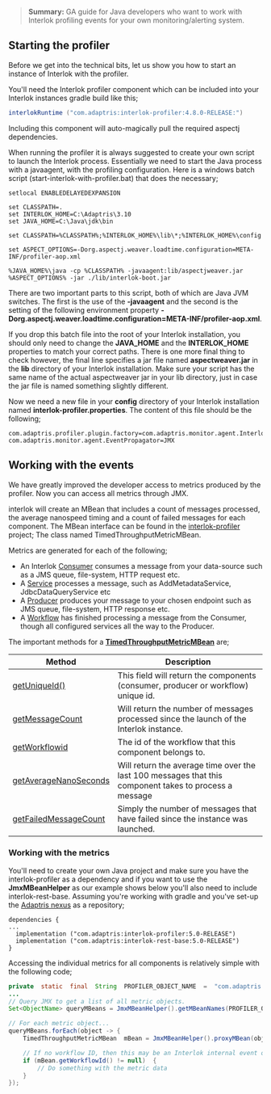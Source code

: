 > **Summary:** GA guide for Java developers who want to work with Interlok profiling events for your own monitoring/alerting system.

## Starting the profiler

Before we get into the technical bits, let us show you how to start an instance of Interlok with the profiler.

You'll need the Interlok profiler component which can be included into your Interlok instances gradle build like this;
```groovy
interlokRuntime ("com.adaptris:interlok-profiler:4.8.0-RELEASE:")
```

Including this component will auto-magically pull the required aspectj dependencies.


When running the profiler it is always suggested to create your own script to launch the Interlok process.  Essentially we need to start the Java process with a javaagent, with the profiling configuration.  Here is a windows batch script (start-interlok-with-profiler.bat) that does the necessary;
```
setlocal ENABLEDELAYEDEXPANSION

set CLASSPATH=.
set INTERLOK_HOME=C:\Adaptris\3.10
set JAVA_HOME=C:\Java\jdk\bin

set CLASSPATH=%CLASSPATH%;%INTERLOK_HOME%\lib\*;%INTERLOK_HOME%\config

set ASPECT_OPTIONS=-Dorg.aspectj.weaver.loadtime.configuration=META-INF/profiler-aop.xml

%JAVA_HOME%\java -cp %CLASSPATH% -javaagent:lib/aspectjweaver.jar %ASPECT_OPTIONS% -jar ./lib/interlok-boot.jar
```
There are two important parts to this script, both of which are Java JVM switches.  The first is the use of the __-javaagent__ and the second is the setting of the following environment property __-Dorg.aspectj.weaver.loadtime.configuration=META-INF/profiler-aop.xml__.  

If you drop this batch file into the root of your Interlok installation,  you should only need to change the __JAVA_HOME__ and the __INTERLOK_HOME__ properties to match your correct paths.  There is one more final thing to check however, the final line specifies a jar file named __aspectweaver.jar__ in the __lib__ directory of your Interlok installation.  Make sure your script has the same name of the actual aspectweaver jar in your lib directory, just in case the jar file is named something slightly different.

Now we need a new file in your __config__ directory of your Interlok installation named __interlok-profiler.properties__.  The content of this file should be the following;
```
com.adaptris.profiler.plugin.factory=com.adaptris.monitor.agent.InterlokMonitorPluginFactory
com.adaptris.monitor.agent.EventPropagator=JMX
```

## Working with the events

We have greatly improved the developer access to metrics produced by the profiler.  Now you can access all metrics through JMX.

interlok will create an MBean that includes a count of messages processed, the average nanospeed timing and a count of failed messages for each component.  The MBean interface can be found in the [interlok-profiler](https://github.com/adaptris/interlok-profiler) project; The class named TimedThroughputMetricMBean.

Metrics are generated for each of the following;
 - An Interlok [Consumer](https://nexus.adaptris.net/nexus/content/sites/javadocs/com/adaptris/interlok-core/5.0-SNAPSHOT/com/adaptris/core/AdaptrisMessageConsumer.html) consumes a message from your data-source such as a JMS queue, file-system, HTTP request etc.
 - A [Service](https://nexus.adaptris.net/nexus/content/sites/javadocs/com/adaptris/interlok-core/5.0-SNAPSHOT/com/adaptris/core/Service.html) processes a message, such as AddMetadataService, JdbcDataQueryService etc
 - A [Producer](https://nexus.adaptris.net/nexus/content/sites/javadocs/com/adaptris/interlok-core/5.0-SNAPSHOT/com/adaptris/core/AdaptrisMessageProducer.html) produces your message to your chosen endpoint such as JMS queue, file-system, HTTP response etc.
 - A [Workflow](https://nexus.adaptris.net/nexus/content/sites/javadocs/com/adaptris/interlok-core/5.0-SNAPSHOT/com/adaptris/core/Workflow.html) has finished processing a message from the Consumer, though all configured services all the way to the Producer.

The important methods for a [__TimedThroughputMetricMBean__](https://nexus.adaptris.net/nexus/content/sites/javadocs/com/adaptris/interlok-profiler/5.0-SNAPSHOT/com/adaptris/profiler/jmx/TimedThroughputMetricMBean.html) are;

| Method| Description |
|----|----|
| [getUniqueId()](https://nexus.adaptris.net/nexus/content/sites/javadocs/com/adaptris/interlok-profiler/4.8.0-RELEASE/com/adaptris/profiler/jmx/TimedThroughputMetricMBean.html#getUniqueId()--) | This field will return the components (consumer, producer or workflow) unique id. |
| [getMessageCount](https://nexus.adaptris.net/nexus/content/sites/javadocs/com/adaptris/interlok-profiler/4.8.0-RELEASE/com/adaptris/profiler/jmx/TimedThroughputMetricMBean.html#getMessageCount()--) | Will return the number of messages processed since the launch of the Interlok instance.
| [getWorkflowid](https://nexus.adaptris.net/nexus/content/sites/javadocs/com/adaptris/interlok-profiler/4.8.0-RELEASE/com/adaptris/profiler/jmx/TimedThroughputMetricMBean.html#getWorkflowId()--) | The id of the workflow that this component belongs to. |
| [getAverageNanoSeconds](https://nexus.adaptris.net/nexus/content/sites/javadocs/com/adaptris/interlok-profiler/4.8.0-RELEASE/com/adaptris/profiler/jmx/TimedThroughputMetricMBean.html#getAverageNanoseconds()--) | Will return the average time over the last 100 messages that this component takes to process a message |
| [getFailedMessageCount](https://nexus.adaptris.net/nexus/content/sites/javadocs/com/adaptris/interlok-profiler/4.8.0-RELEASE/com/adaptris/profiler/jmx/TimedThroughputMetricMBean.html#getFailedMessageCount()--) | Simply the number of messages that have failed since the instance was launched. |


### Working with the metrics

You'll need to create your own Java project and make sure you have the interlok-profiler as a dependency and if you want to use the __JmxMBeanHelper__ as our example shows below you'll also need to include interlok-rest-base.  Assuming you're working with gradle and you've set-up the [Adaptris nexus](https://nexus.adaptris.net/nexus/content/groups/public) as a repository;

```
dependencies {
...
  implementation ("com.adaptris:interlok-profiler:5.0-RELEASE")
  implementation ("com.adaptris:interlok-rest-base:5.0-RELEASE")
}
```

Accessing the individual metrics for all components is relatively simple with the following code;
```java
private  static  final  String  PROFILER_OBJECT_NAME  =  "com.adaptris:type=Profiler,*";
...
// Query JMX to get a list of all metric objects.
Set<ObjectName> queryMBeans = JmxMBeanHelper().getMBeanNames(PROFILER_OBJECT_NAME);

// For each metric object...
queryMBeans.forEach(object -> {
    TimedThroughputMetricMBean  mBean = JmxMBeanHelper().proxyMBean(object, TimedThroughputMetricMBean.class);

    // If no workflow ID, then this may be an Interlok internal event or the base workflow rest HTTP acceptor service so simply ignore this one.
    if (mBean.getWorkflowId() != null)  {
        // Do something with the metric data
    }
});
```
